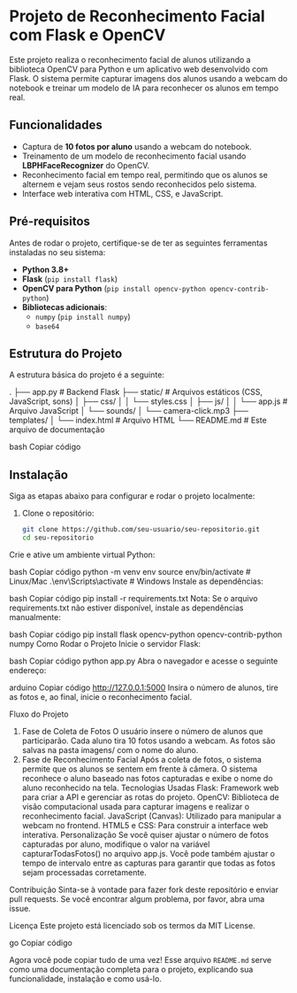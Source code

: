 # Projeto de Reconhecimento Facial com Flask e OpenCV

Este projeto realiza o reconhecimento facial de alunos utilizando a biblioteca OpenCV para Python e um aplicativo web desenvolvido com Flask. O sistema permite capturar imagens dos alunos usando a webcam do notebook e treinar um modelo de IA para reconhecer os alunos em tempo real.

## Funcionalidades

- Captura de **10 fotos por aluno** usando a webcam do notebook.
- Treinamento de um modelo de reconhecimento facial usando **LBPHFaceRecognizer** do OpenCV.
- Reconhecimento facial em tempo real, permitindo que os alunos se alternem e vejam seus rostos sendo reconhecidos pelo sistema.
- Interface web interativa com HTML, CSS, e JavaScript.

## Pré-requisitos

Antes de rodar o projeto, certifique-se de ter as seguintes ferramentas instaladas no seu sistema:

- **Python 3.8+**
- **Flask** (`pip install flask`)
- **OpenCV para Python** (`pip install opencv-python opencv-contrib-python`)
- **Bibliotecas adicionais**:
  - `numpy` (`pip install numpy`)
  - `base64`

## Estrutura do Projeto

A estrutura básica do projeto é a seguinte:

. ├── app.py # Backend Flask ├── static/ # Arquivos estáticos (CSS, JavaScript, sons) │ ├── css/ │ │ └── styles.css │ ├── js/ │ │ └── app.js # Arquivo JavaScript │ └── sounds/ │ └── camera-click.mp3 ├── templates/ │ └── index.html # Arquivo HTML └── README.md # Este arquivo de documentação

bash
Copiar código

## Instalação

Siga as etapas abaixo para configurar e rodar o projeto localmente:

1. Clone o repositório:
   ```bash
   git clone https://github.com/seu-usuario/seu-repositorio.git
   cd seu-repositorio
Crie e ative um ambiente virtual Python:

bash
Copiar código
python -m venv env
source env/bin/activate  # Linux/Mac
.\env\Scripts\activate   # Windows
Instale as dependências:

bash
Copiar código
pip install -r requirements.txt
Nota: Se o arquivo requirements.txt não estiver disponível, instale as dependências manualmente:

bash
Copiar código
pip install flask opencv-python opencv-contrib-python numpy
Como Rodar o Projeto
Inicie o servidor Flask:

bash
Copiar código
python app.py
Abra o navegador e acesse o seguinte endereço:

arduino
Copiar código
http://127.0.0.1:5000
Insira o número de alunos, tire as fotos e, ao final, inicie o reconhecimento facial.

Fluxo do Projeto
1. Fase de Coleta de Fotos
O usuário insere o número de alunos que participarão.
Cada aluno tira 10 fotos usando a webcam.
As fotos são salvas na pasta imagens/ com o nome do aluno.
2. Fase de Reconhecimento Facial
Após a coleta de fotos, o sistema permite que os alunos se sentem em frente à câmera.
O sistema reconhece o aluno baseado nas fotos capturadas e exibe o nome do aluno reconhecido na tela.
Tecnologias Usadas
Flask: Framework web para criar a API e gerenciar as rotas do projeto.
OpenCV: Biblioteca de visão computacional usada para capturar imagens e realizar o reconhecimento facial.
JavaScript (Canvas): Utilizado para manipular a webcam no frontend.
HTML5 e CSS: Para construir a interface web interativa.
Personalização
Se você quiser ajustar o número de fotos capturadas por aluno, modifique o valor na variável capturarTodasFotos() no arquivo app.js. Você pode também ajustar o tempo de intervalo entre as capturas para garantir que todas as fotos sejam processadas corretamente.

Contribuição
Sinta-se à vontade para fazer fork deste repositório e enviar pull requests. Se você encontrar algum problema, por favor, abra uma issue.

Licença
Este projeto está licenciado sob os termos da MIT License.

go
Copiar código

Agora você pode copiar tudo de uma vez! Esse arquivo `README.md` serve como uma documentação completa para o projeto, explicando sua funcionalidade, instalação e como usá-lo.






